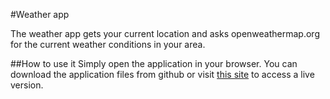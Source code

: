 #Weather app

The weather app gets your current location and asks openweathermap.org for the
current weather conditions in your area.

##How to use it
Simply open the application in your browser. You can download the application files
from github or visit [this site](http://critesjosh.github.io) to access a live version.
